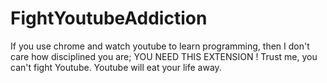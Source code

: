 # FightYoutubeAddiction

If you use chrome and watch youtube to learn programming, then I don't care how disciplined you are;
YOU NEED THIS EXTENSION ! Trust me, you can't fight Youtube. Youtube will eat your life away.

